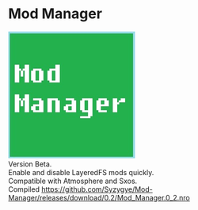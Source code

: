 # Mod Manager
<img src="https://github.com/Syzygye/Mod-Manager/blob/master/icon.jpg"> <br/>
Version Beta.<br/>
Enable and disable LayeredFS mods quickly.<br/>
Compatible with Atmosphere and Sxos.<br/>
Compiled https://github.com/Syzygye/Mod-Manager/releases/download/0.2/Mod_Manager.0_2.nro
